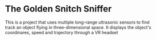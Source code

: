 # The Golden Snitch Sniffer
This is a project that uses multiple long-range ultrasonic sensors to find track an object flying in three-dimensional space. It displays the object's coordinares, speed and trajectory through a VR headset

